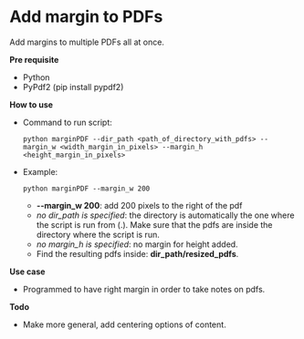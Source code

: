 Add margin to PDFs
========

Add margins to multiple PDFs all at once.

**Pre requisite**
  - Python 
  - PyPdf2 (pip install pypdf2)

**How to use**
  - Command to run script: 
                 
        python marginPDF --dir_path <path_of_directory_with_pdfs> --margin_w <width_margin_in_pixels> --margin_h <height_margin_in_pixels>

  - Example: 
          
        python marginPDF --margin_w 200
    - **--margin_w 200**: add 200 pixels to the right of the pdf 
    - *no dir_path is specified*: the directory is automatically the one where the script is run from (.). Make sure that the pdfs are inside the directory where the script is run.
    - *no margin_h is specified*: no margin for height added.
    - Find the resulting pdfs inside: **dir_path/resized_pdfs**.

**Use case**
   - Programmed to have right margin in order to take notes on pdfs.

**Todo**

- Make more general, add centering options of content.
